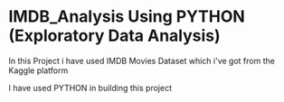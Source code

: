 # IMDB_Analysis Using PYTHON (Exploratory Data Analysis)

In this Project i have used IMDB Movies Dataset which i've got from the Kaggle platform
               
I have used PYTHON in building this project 
